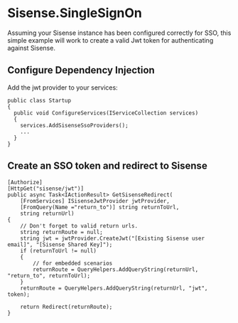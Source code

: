 # Sisense.SingleSignOn

Assuming your Sisense instance has been configured correctly for SSO, this simple example will work to create a valid Jwt token for authenticating against Sisense.

## Configure Dependency Injection

Add the jwt provider to your services:

```
public class Startup
{
  public void ConfigureServices(IServiceCollection services)
  {
    services.AddSisenseSsoProviders();
    ...
  }
}
```

## Create an SSO token and redirect to Sisense
 
```
[Authorize]
[HttpGet("sisense/jwt")]
public async Task<IActionResult> GetSisenseRedirect(
    [FromServices] ISisenseJwtProvider jwtProvider,
    [FromQuery(Name ="return_to")] string returnToUrl, 
    string returnUrl)
{
    // Don't forget to valid return urls.
    string returnRoute = null;
    string jwt = jwtProvider.CreateJwt("[Existing Sisense user email]", "[Sisense Shared Key]");
    if (returnToUrl != null)
    {
        // for embedded scenarios
        returnRoute = QueryHelpers.AddQueryString(returnUrl, "return_to", returnToUrl);
    }
    returnRoute = QueryHelpers.AddQueryString(returnUrl, "jwt", token);

    return Redirect(returnRoute);
}
```
